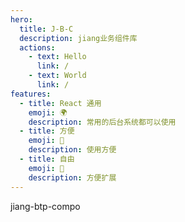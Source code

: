 ```yaml
---
hero:
  title: J-B-C
  description: jiang业务组件库
  actions:
    - text: Hello
      link: /
    - text: World
      link: /
features:
  - title: React 通用
    emoji: 🌍
    description: 常用的后台系统都可以使用
  - title: 方便
    emoji: 🌋
    description: 使用方便
  - title: 自由
    emoji: 🌇
    description: 方便扩展
---
```


jiang-btp-compo
